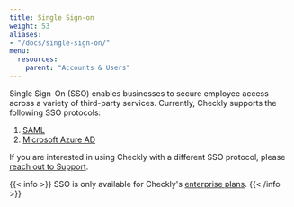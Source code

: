 ```yaml
---
title: Single Sign-on
weight: 53
aliases:
- "/docs/single-sign-on/"
menu:
  resources:
    parent: "Accounts & Users"
---
```


Single Sign-On (SSO) enables businesses to secure employee access across a variety of third-party services. Currently, Checkly supports the following SSO protocols:

1. [SAML](/docs/accounts-and-users/saml)
2. [Microsoft Azure AD](/docs/accounts-and-users/microsoft-azure-ad)

If you are interested in using Checkly with a different SSO protocol, please [reach out to Support](mailto:support@checklyhq.com).

{{< info >}}
SSO is only available for Checkly's [enterprise plans](/pricing).
{{< /info >}}
